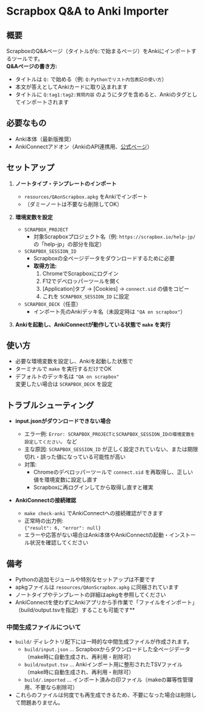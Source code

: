 # Scrapbox Q&A to Anki Importer

## 概要

ScrapboxのQ&Aページ（タイトルが`Q:`で始まるページ）をAnkiにインポートするツールです。  
**Q&Aページの書き方:**
- タイトルは `Q:` で始める（例: `Q:Pythonでリスト内包表記の使い方`）
- 本文が答えとしてAnkiカードに取り込まれます
- タイトルに `Q:tag1:tag2:質問内容` のようにタグを含めると、Ankiのタグとしてインポートされます

## 必要なもの

- Anki本体（最新版推奨）
- AnkiConnectアドオン（AnkiのAPI連携用、[公式ページ](https://ankiweb.net/shared/info/2055492159)）

## セットアップ

1. **ノートタイプ・テンプレートのインポート**
   - `resources/QAonScrapbox.apkg` をAnkiでインポート
   - （ダミーノートは不要なら削除してOK）

2. **環境変数を設定**
   - `SCRAPBOX_PROJECT`  
     - 対象Scrapboxプロジェクト名（例: `https://scrapbox.io/help-jp/` の「help-jp」の部分を指定）
   - `SCRAPBOX_SESSION_ID`  
     - Scrapboxの全ページデータをダウンロードするために必要
     - **取得方法:**
       1. ChromeでScrapboxにログイン
       2. F12でデベロッパーツールを開く
       3. [Application]タブ → [Cookies] → `connect.sid` の値をコピー
       4. これを `SCRAPBOX_SESSION_ID` に設定
   - `SCRAPBOX_DECK`（任意）  
     - インポート先のAnkiデッキ名（未設定時は `"QA on scrapbox"`）

3. **Ankiを起動し、AnkiConnectが動作している状態で `make` を実行**

## 使い方

- 必要な環境変数を設定し、Ankiを起動した状態で
- ターミナルで `make` を実行するだけでOK
- デフォルトのデッキ名は `"QA on scrapbox"`  
  変更したい場合は `SCRAPBOX_DECK` を設定


## トラブルシューティング

- **input.jsonがダウンロードできない場合**
  - エラー例: `Error: SCRAPBOX_PROJECTとSCRAPBOX_SESSION_IDの環境変数を設定してください。` など
  - 主な原因: `SCRAPBOX_SESSION_ID` が正しく設定されていない、または期限切れ・誤った値になっている可能性が高い
  - 対策:
    - Chromeのデベロッパーツールで `connect.sid` を再取得し、正しい値を環境変数に設定し直す
    - Scrapboxに再ログインしてから取得し直すと確実

- **AnkiConnectの接続確認**
  - `make check-anki` でAnkiConnectへの接続確認ができます
  - 正常時の出力例:  
    `{"result": 6, "error": null}`
  - エラーや応答がない場合はAnki本体やAnkiConnectの起動・インストール状況を確認してください

## 備考

- Pythonの追加モジュールや特別なセットアップは不要です
- apkgファイルは `resources/QAonScrapbox.apkg` に同梱されています
- ノートタイプやテンプレートの詳細はapkgを参照してください
- AnkiConnectを使わずにAnkiアプリから手作業で「ファイルをインポート」（build/output.tsvを指定）することも可能です**

### 中間生成ファイルについて

- `build/` ディレクトリ配下には一時的な中間生成ファイルが作成されます。
    - `build/input.json` … Scrapboxからダウンロードした全ページデータ（make時に自動生成され、再利用・削除可）
    - `build/output.tsv` … Ankiインポート用に整形されたTSVファイル（make時に自動生成され、再利用・削除可）
    - `build/.imported` … インポート済みの印ファイル（makeの冪等性管理用、不要なら削除可）
- これらのファイルは何度でも再生成できるため、不要になった場合は削除して問題ありません。
